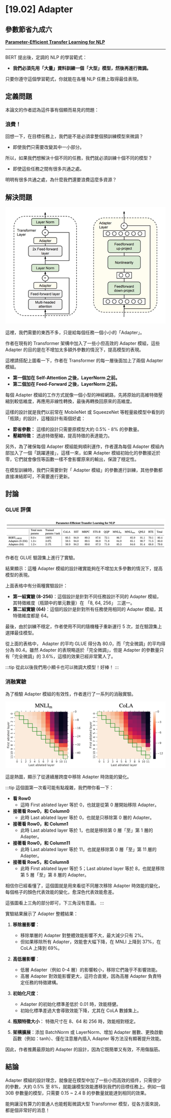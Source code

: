 # [19.02] Adapter

## 參數節省九成六

[**Parameter-Efficient Transfer Learning for NLP**](https://arxiv.org/abs/1902.00751)

---

BERT 提出後，定調的 NLP 的學習範式：

- **我們必須先用「大量」資料訓練一個「大型」模型，然後再進行微調。**

只要你遵守這個學習範式，你就能在各種 NLP 任務上取得最佳表現。

## 定義問題

本論文的作者認為這件事有個顯而易見的問題：

### 浪費！

回想一下，在目標任務上，我們是不是必須拿整個預訓練模型來微調？

- 即使我們只需要改變其中一小部分。

所以，如果我們想解決十個不同的任務，我們就必須訓練十個不同的模型？

- 即使這些任務之間有很多共通之處。

明明有很多共通之處，為什麼我們還要浪費這麼多資源？

## 解決問題

![Adapter](./img/img1.jpg)

這裡，我們需要的東西不多，只是給每個任務一個小小的「Adapter」。

作者在現有的 Transformer 架構中加入了一些小但高效的 Adapter 模組，這些 Adapter 的目的是在不增加太多額外參數的情況下，提高模型的表現。

這裡請搭配上圖看一下，作者在 Transformer 的每一層後面加上了兩個 Adapter 模組。

- **第一個加在 Self-Attention 之後，LayerNorm 之前。**
- **第二個加在 Feed-Forward 之後，LayerNorm 之前。**

每個 Adapter 模組的工作方式就像一個小型的神經網路，先將原始的高維特徵壓縮到較低維度，再應用非線性轉換，最後再轉換回原來的高維度。

這樣的設計就是我們以前常在 MobileNet 或 SqueezeNet 等輕量級模型中看到的「瓶頸」的設計，這種設計有兩個好處：

- **節省參數：** 這樣的設計只需要原模型大約 0.5% - 8% 的參數量。
- **壓縮特徵：** 透過特徵壓縮，提高特徵的表達能力。

另外，為了確保每個 Adapter 模組能夠順利運作，作者還為每個 Adapter 模組內部加入了一個「跳躍連接」，這樣一來，如果 Adapter 模組初始化的參數接近於零，它們就會像恆等函數一樣不會影響原來的輸出，保證了穩定性。

在模型訓練時，我們只需要針對「 Adapter 模組」的參數進行訓練，其他參數都直接凍結即可，不需要進行更新。

## 討論

### GLUE 評價

![benchmark](./img/img2.jpg)

作者在 GLUE 驗證集上進行了實驗。

結果顯示：這種 Adapter 模組的設計確實能夠在不增加太多參數的情況下，提高模型的表現。

上面表格中有分兩種實驗設計：

- **第一組實驗 (8-256)**：這個設計是針對不同任務設計不同的 Adapter 模組，其特徵維度（瓶頸中的單元數量）在 「8, 64, 256」 三選一。
- **第二組實驗 (64)**：這個的設計是針對所有任務使用相同的 Adapter 模組，其特徵維度都是 64。

最後，由於訓練不穩定，作者使用不同的隨機種子重新運行 5 次，並在驗證集上選擇最佳模型。

從上面的表格中， Adapter 的平均 GLUE 得分為 80.0，而「完全微調」的平均得分為 80.4。雖然 Adapter 的表現略遜於「完全微調」，但是 Adapter 的參數量只有「完全微調」的 3.6%，這樣的效果已經非常驚人了。

:::tip
從此以後我們用小顯卡也可以微調大模型！好棒！
:::

### 消融實驗

為了檢驗 Adapter 模組的有效性，作者進行了一系列的消融實驗。

![ablation](./img/img3.jpg)

這是熱圖，顯示了從連續層跨度中移除 Adapter 時效能的變化。

:::tip
這個圖第一次看可能有點複雜，我們帶你看一下：

- **看 Row0**
  - 這時 First ablated layer 等於 0，也就是從第 0 層開始移除 Adapter。
- **接著看 Row0，和 Column0**
  - 此時 Last ablated layer 等於 0，也就是只移除第 0 層的 Adapter。
- **接著看 Row0，和 Column1**
  - 此時 Last ablated layer 等於 1，也就是移除第 0 層「至」第 1 層的 Adapter。
- **接著看 Row0，和 Column11**
  - 此時 Last ablated layer 等於 11，也就是移除第 0 層「至」第 11 層的 Adapter。
- **接著看 Row5，和 Column8**
  - 此時 First ablated layer 等於 5；Last ablated layer 等於 8，也就是移除第 5 層「至」第 8 層的 Adapter。

相信你已經看懂了，這個圖就是用來看從不同層次移除 Adapter 時效能的變化，每個格子的顏色代表效能的變化，愈深色代表效能愈差。

這張圖看上三角的部分即可，下三角沒有意義。
:::

實驗結果展示了 Adapter 整體結果：

1. **移除層影響**：

   - 移除單層的 Adapter 對整體效能影響不大，最大減少只有 2%。
   - 但如果移除所有 Adapter，效能會大幅下降，在 MNLI 上降到 37%，在 CoLA 上降到 69%。

2. **高低層影響**：

   - 低層 Adapter（例如 0-4 層）的影響較小，移除它們幾乎不影響效能。
   - 高層 Adapter 對效能影響更大，這符合直覺，因為高層 Adapter 負責特定任務的特徵建構。

3. **初始化尺度**：

   - Adapter 的初始化標準差低於 0.01 時，效能穩健。
   - 初始化標準差過大會導致效能下降，尤其在 CoLA 數據集上。

4. **瓶頸特徵大小**： 特徵尺寸在 8、64 和 256 時，效能相對穩定。

5. **架構擴展**：添加 BatchNorm 或 LayerNorm、增加 Adapter 層數、更換啟動函數（例如：tanh）、僅在注意層內插入 Adapter 等方法沒有顯著提升效能。

因此，作者推薦最原始的 Adapter 的設計，因為它既簡單又有效，不用傷腦筋。

## 結論

Adapter 模組的設計理念，就像是在模型中加了一些小而高效的插件，只需很少的參數，大約 0.5% 至 8%，就能讓模型效能遷移到我們的目標任務上。例如一個 30B 參數量的模型，只需要 0.15 ~ 2.4 B 的參數量就能達到相同的效果。

能夠讓沒有算力的普通人也能輕鬆微調大型 Transformer 模型，從各方面來說，都是個非常好的消息！
